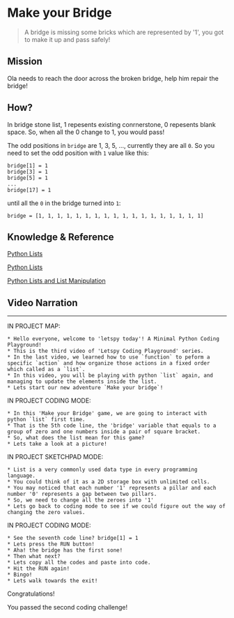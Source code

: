 # Make your Bridge

> A bridge is missing some bricks which are represented by '1', you got to make it up and pass safely!

## Mission

Ola needs to reach the door across the broken bridge, help him repair the bridge!

## How?

In bridge stone list, 1 repesents existing conrnerstone, 0 repesents blank space. So, when all the 0 change to 1, you would pass!

The odd positions in `bridge` are 1, 3, 5, ..., currently they are all `0`. So you need to set the odd position with `1` value like this:

```
bridge[1] = 1
bridge[3] = 1
bridge[5] = 1
...
bridge[17] = 1
```

until all the `0` in the bridge turned into `1`:

```
bridge = [1, 1, 1, 1, 1, 1, 1, 1, 1, 1, 1, 1, 1, 1, 1, 1, 1, 1]
```



## Knowledge & Reference


[Python Lists](https://www.w3schools.com/python/python_lists.asp)

[Python Lists](https://developers.google.com/edu/python/lists)

[Python Lists and List Manipulation](https://towardsdatascience.com/python-basics-6-lists-and-list-manipulation-a56be62b1f95)


## Video Narration

----

IN PROJECT MAP:

```
* Hello everyone, welcome to 'letspy today'! A Minimal Python Coding Playground!
* This is the third video of 'Letspy Coding Playground' series.
* In the last video, we learned how to use `function` to peform a specific `action` and how organize those actions in a fixed order which called as a `list`.
* In this video, you will be playing with python `list` again, and managing to update the elements inside the list.
* Lets start our new adventure `Make your bridge`!
```

IN PROJECT CODING MODE:

```
* In this 'Make your Bridge' game, we are going to interact with python `list` first time. 
* That is the 5th code line, the 'bridge' variable that equals to a group of zero and one numbers inside a pair of square bracket.
* So, what does the list mean for this game?
* Lets take a look at a picture!
```

IN PROJECT SKETCHPAD MODE:

```
* List is a very commonly used data type in every programming language. 
* You could think of it as a 2D storage box with unlimited cells.
* You may noticed that each number '1' represents a pillar and each number '0' represents a gap between two pillars.
* So, we need to change all the zeroes into '1'
* Lets go back to coding mode to see if we could figure out the way of changing the zero values.
```

IN PROJECT CODING MODE:

```
* See the seventh code line? bridge[1] = 1
* Lets press the RUN button!
* Aha! the bridge has the first sone!
* Then what next?
* Lets copy all the codes and paste into code.
* Hit the RUN again!
* Bingo!
* Lets walk towards the exit!
```

Congratulations! 

You passed the second coding challenge!